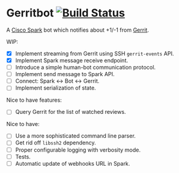 # Gerritbot [![Build Status](https://travis-ci.org/boxdot/gerritbot-rs.svg?branch=master)](https://travis-ci.org/boxdot/gerritbot-rs)

A [Cisco Spark](https://www.ciscospark.com) bot which notifies about +1/-1 from [Gerrit](https://www.gerritcodereview.com).

WIP:

- [x] Implement streaming from Gerrit using SSH `gerrit-events` API.
- [x] Implement Spark message receive endpoint.
- [ ] Introduce a simple human-bot communication protocol.
- [ ] Implement send message to Spark API.
- [ ] Connect: Spark <-> Bot <-> Gerrit.
- [ ] Implement serialization of state.

Nice to have features:

- [ ] Query Gerrit for the list of watched reviews.

Nice to have:

- [ ] Use a more sophisticated command line parser.
- [ ] Get rid off `libssh2` dependency.
- [ ] Proper configurable logging with verbosity mode.
- [ ] Tests.
- [ ] Automatic update of webhooks URL in Spark.
